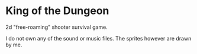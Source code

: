 # King of the Dungeon
2d "free-roaming" shooter survival game. 


I do not own any of the sound or music files. The sprites however are drawn by me.
